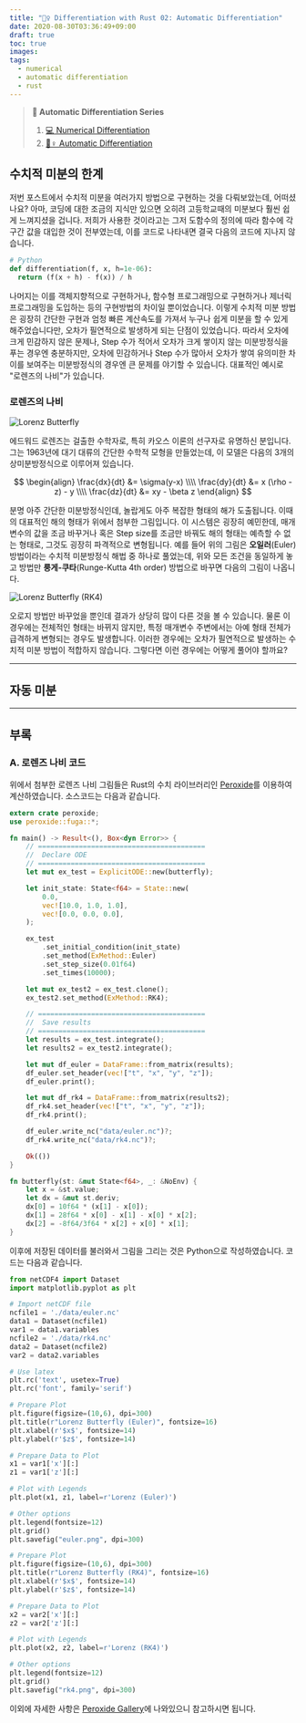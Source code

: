 ```yaml
---
title: "🧙‍‍♀️ Differentiation with Rust 02: Automatic Differentiation"
date: 2020-08-30T03:36:49+09:00
draft: true
toc: true
images:
tags:
  - numerical
  - automatic differentiation
  - rust
---
```


> **🔖 Automatic Differentiation Series**
>
> 1. [💻 Numerical Differentiation](../02_ad_1)
> 2. [🧙‍‍♀️ Automatic Differentiation](../02_ad_2)

## 수치적 미분의 한계

저번 포스트에서 수치적 미분을 여러가지 방법으로 구현하는 것을 다뤄보았는데, 어떠셨나요?
아마, 코딩에 대한 조금의 지식만 있으면 오히려 고등학교때의 미분보다 훨씬 쉽게 느껴지셨을 겁니다.
저희가 사용한 것이라고는 그저 도함수의 정의에 따라 함수에 각 구간 값을 대입한 것이 전부였는데, 이를 코드로 나타내면 결국 다음의 코드에 지나지 않습니다.

```python
# Python
def differentiation(f, x, h=1e-06):
  return (f(x + h) - f(x)) / h
```

나머지는 이를 객체지향적으로 구현하거나, 함수형 프로그래밍으로 구현하거나 제너릭 프로그래밍을 도입하는 등의 구현방법의 차이일 뿐이었습니다. 이렇게 수치적 미분 방법은 굉장히 간단한 구현과 엄청 빠른 계산속도를 가져서 누구나 쉽게 미분을 할 수 있게 해주었습니다만, 오차가 필연적으로 발생하게 되는 단점이 있었습니다. 따라서 오차에 크게 민감하지 않은 문제나, Step 수가 적어서 오차가 크게 쌓이지 않는 미분방정식을 푸는 경우엔 충분하지만, 오차에 민감하거나 Step 수가 많아서 오차가 쌓여 유의미한 차이를 보여주는 미분방정식의 경우엔 큰 문제를 야기할 수 있습니다. 대표적인 예시로 "로렌즈의 나비"가 있습니다.

### 로렌즈의 나비

![Lorenz Butterfly](/posts/images/euler.png)

에드워드 로렌즈는 걸출한 수학자로, 특히 카오스 이론의 선구자로 유명하신 분입니다. 그는 1963년에 대기 대류의 간단한 수학적 모형을 만들었는데, 이 모델은 다음의 3개의 상미분방정식으로 이루어져 있습니다.

$$
\begin{align}
\frac{dx}{dt} &= \sigma(y-x) \\\\
\frac{dy}{dt} &= x (\rho - z) - y \\\\
\frac{dz}{dt} &= xy - \beta z
\end{align}
$$

분명 아주 간단한 미분방정식인데, 놀랍게도 아주 복잡한 형태의 해가 도출됩니다. 이때의 대표적인 해의 형태가 위에서 첨부한 그림입니다. 이 시스템은 굉장히 예민한데, 매개변수의 값을 조금 바꾸거나 혹은 Step size를 조금만 바꿔도 해의 형태는 예측할 수 없는 형태로, 그것도 굉장히 파격적으로 변형됩니다. 예를 들어 위의 그림은 **오일러**(Euler) 방법이라는 수치적 미분방정식 해법 중 하나로 풀었는데, 위와 모든 조건을 동일하게 놓고 방법만 **룽게-쿠타**(Runge-Kutta 4th order) 방법으로 바꾸면 다음의 그림이 나옵니다.

![Lorenz Butterfly (RK4)](/posts/images/rk4.png)

오로지 방법만 바꾸었을 뿐인데 결과가 상당히 많이 다른 것을 볼 수 있습니다. 물론 이 경우에는 전체적인 형태는 바뀌지 않지만, 특정 매개변수 주변에서는 아예 형태 전체가 급격하게 변형되는 경우도 발생합니다. 이러한 경우에는 오차가 필연적으로 발생하는 수치적 미분 방법이 적합하지 않습니다. 그렇다면 이런 경우에는 어떻게 풀어야 할까요?

-----

## 자동 미분

-----

## 부록

### A. 로렌즈 나비 코드

위에서 첨부한 로렌즈 나비 그림들은 Rust의 수치 라이브러리인 [Peroxide](https://github.com/Axect/Peroxide)를 이용하여 계산하였습니다. 소스코드는 다음과 같습니다.

```rust
extern crate peroxide;
use peroxide::fuga::*;

fn main() -> Result<(), Box<dyn Error>> {
    // =========================================
    //  Declare ODE
    // =========================================
    let mut ex_test = ExplicitODE::new(butterfly);

    let init_state: State<f64> = State::new(
        0.0,
        vec![10.0, 1.0, 1.0],
        vec![0.0, 0.0, 0.0],
    );

    ex_test
        .set_initial_condition(init_state)
        .set_method(ExMethod::Euler)
        .set_step_size(0.01f64)
        .set_times(10000);

    let mut ex_test2 = ex_test.clone();
    ex_test2.set_method(ExMethod::RK4);

    // =========================================
    //  Save results
    // =========================================
    let results = ex_test.integrate();
    let results2 = ex_test2.integrate();

    let mut df_euler = DataFrame::from_matrix(results);
    df_euler.set_header(vec!["t", "x", "y", "z"]);
    df_euler.print();

    let mut df_rk4 = DataFrame::from_matrix(results2);
    df_rk4.set_header(vec!["t", "x", "y", "z"]);
    df_rk4.print();

    df_euler.write_nc("data/euler.nc")?;
    df_rk4.write_nc("data/rk4.nc")?;

    Ok(())
}

fn butterfly(st: &mut State<f64>, _: &NoEnv) {
    let x = &st.value;
    let dx = &mut st.deriv;
    dx[0] = 10f64 * (x[1] - x[0]);
    dx[1] = 28f64 * x[0] - x[1] - x[0] * x[2];
    dx[2] = -8f64/3f64 * x[2] + x[0] * x[1];
}
```

이후에 저장된 데이터를 불러와서 그림을 그리는 것은 Python으로 작성하였습니다. 코드는 다음과 같습니다.

```python
from netCDF4 import Dataset
import matplotlib.pyplot as plt

# Import netCDF file
ncfile1 = './data/euler.nc'
data1 = Dataset(ncfile1)
var1 = data1.variables
ncfile2 = './data/rk4.nc'
data2 = Dataset(ncfile2)
var2 = data2.variables

# Use latex
plt.rc('text', usetex=True)
plt.rc('font', family='serif')

# Prepare Plot
plt.figure(figsize=(10,6), dpi=300)
plt.title(r"Lorenz Butterfly (Euler)", fontsize=16)
plt.xlabel(r'$x$', fontsize=14)
plt.ylabel(r'$z$', fontsize=14)

# Prepare Data to Plot
x1 = var1['x'][:]
z1 = var1['z'][:]  

# Plot with Legends
plt.plot(x1, z1, label=r'Lorenz (Euler)')

# Other options
plt.legend(fontsize=12)
plt.grid()
plt.savefig("euler.png", dpi=300)

# Prepare Plot
plt.figure(figsize=(10,6), dpi=300)
plt.title(r"Lorenz Butterfly (RK4)", fontsize=16)
plt.xlabel(r'$x$', fontsize=14)
plt.ylabel(r'$z$', fontsize=14)

# Prepare Data to Plot
x2 = var2['x'][:]
z2 = var2['z'][:]  

# Plot with Legends
plt.plot(x2, z2, label=r'Lorenz (RK4)')

# Other options
plt.legend(fontsize=12)
plt.grid()
plt.savefig("rk4.png", dpi=300)
```

이외에 자세한 사항은 [Peroxide Gallery](https://github.com/Axect/Peroxide_Gallery)에 나와있으니 참고하시면 됩니다.